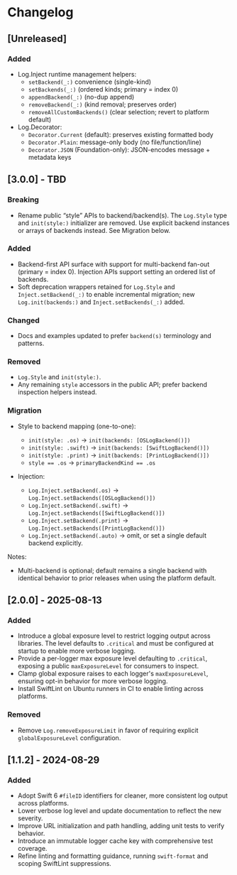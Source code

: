 # Changelog

## [Unreleased]

### Added

- Log.Inject runtime management helpers:
  - `setBackend(_:)` convenience (single-kind)
  - `setBackends(_:)` (ordered kinds; primary = index 0)
  - `appendBackend(_:)` (no-dup append)
  - `removeBackend(_:)` (kind removal; preserves order)
  - `removeAllCustomBackends()` (clear selection; revert to platform default)
- Log.Decorator:
  - `Decorator.Current` (default): preserves existing formatted body
  - `Decorator.Plain`: message-only body (no file/function/line)
  - `Decorator.JSON` (Foundation-only): JSON-encodes message + metadata keys

## [3.0.0] - TBD

### Breaking

- Rename public “style” APIs to backend/backend(s). The `Log.Style` type and
  `init(style:)` initializer are removed. Use explicit backend instances or
  arrays of backends instead. See Migration below.

### Added

- Backend-first API surface with support for multi-backend fan-out (primary =
  index 0). Injection APIs support setting an ordered list of backends.
- Soft deprecation wrappers retained for `Log.Style` and `Inject.setBackend(_:)` to
  enable incremental migration; new `Log.init(backends:)` and `Inject.setBackends(_:)` added.

### Changed

- Docs and examples updated to prefer `backend(s)` terminology and patterns.

### Removed

- `Log.Style` and `init(style:)`.
- Any remaining `style` accessors in the public API; prefer backend inspection
  helpers instead.

### Migration

- Style to backend mapping (one-to-one):
  - `init(style: .os)` → `init(backends: [OSLogBackend()])`
  - `init(style: .swift)` → `init(backends: [SwiftLogBackend()])`
  - `init(style: .print)` → `init(backends: [PrintLogBackend()])`
  - `style == .os` → `primaryBackendKind == .os`

- Injection:
  - `Log.Inject.setBackend(.os)` → `Log.Inject.setBackends([OSLogBackend()])`
  - `Log.Inject.setBackend(.swift)` → `Log.Inject.setBackends([SwiftLogBackend()])`
  - `Log.Inject.setBackend(.print)` → `Log.Inject.setBackends([PrintLogBackend()])`
  - `Log.Inject.setBackend(.auto)` → omit, or set a single default backend explicitly.

Notes:

- Multi-backend is optional; default remains a single backend with identical
  behavior to prior releases when using the platform default.

## [2.0.0] - 2025-08-13

### Added

- Introduce a global exposure level to restrict logging output across libraries. The level defaults
  to `.critical` and must be configured at startup to enable more verbose logging.
- Provide a per-logger max exposure level defaulting to `.critical`, exposing a public
  `maxExposureLevel` for consumers to inspect.
- Clamp global exposure raises to each logger's `maxExposureLevel`, ensuring opt-in behavior for
  more verbose logging.
- Install SwiftLint on Ubuntu runners in CI to enable linting across platforms.

### Removed

- Remove `Log.removeExposureLimit` in favor of requiring explicit `globalExposureLevel`
  configuration.

## [1.1.2] - 2024-08-29

### Added

- Adopt Swift 6 `#fileID` identifiers for cleaner, more consistent log output across platforms.
- Lower verbose log level and update documentation to reflect the new severity.
- Improve URL initialization and path handling, adding unit tests to verify behavior.
- Introduce an immutable logger cache key with comprehensive test coverage.
- Refine linting and formatting guidance, running `swift-format` and scoping SwiftLint suppressions.
